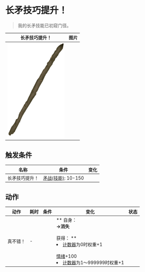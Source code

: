 # 长矛技巧提升！  
> 我的长矛技能已初窥门径。  
  
  长矛技巧提升！  |   图片   
 ----  |  ----:   
   |  <img decoding="async" src="Sprite/SpearRustic.png" href="a.md" style="max-width:300px;max-height:300px;">   
  
## 触发条件  
名称  |  条件  |  变化  
----  |  ----  |  ----  
长矛技巧提升！  |  [矛战(技能)](Skill_SpearFighting.md): 10-150  |    
## 动作  
动作  |  耗时  |  条件  |  变化  |  状态  
----  |  ----  |  ----  |  ----  |  ----  
真不错！<br>  |  -  |    |  ** 自身：**<br>→消失<br><br>** 获得： **<br><li>[计数器](TickCounter.md)为0时权重+1</li><br>[情绪](Morale.md)+100<br><li>[计数器](TickCounter.md)为1～999999时权重+1</li>  |    


<script>document.title="长矛技巧提升！ - 卡牌生存百科 Card Survival Wiki";</script>
